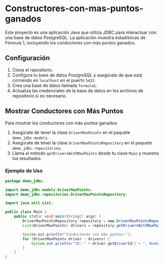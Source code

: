# Constructores-con-mas-puntos-ganados

Este proyecto es una aplicación Java que utiliza JDBC para interactuar con una base de datos PostgreSQL. La aplicación muestra estadísticas de Fórmula 1, incluyendo los conductores con más puntos ganados.

## Configuración

1. Clona el repositorio.
2. Configura tu base de datos PostgreSQL y asegúrate de que está corriendo en `localhost` en el puerto `5432`.
3. Crea una base de datos llamada `formula1`.
4. Actualiza las credenciales de la base de datos en los archivos de repositorio si es necesario.

## Mostrar Conductores con Más Puntos

Para mostrar los conductores con más puntos ganados:

1. Asegúrate de tener la clase `DriverMaxPoints` en el paquete `demo_jdbc.models`.
2. Asegúrate de tener la clase `DriverMaxPointsRepository` en el paquete `demo_jdbc.repositories`.
3. Llama al método `getDriversWithMaxPoints` desde tu clase `Main` y muestra los resultados.

### Ejemplo de Uso

```java
package demo_jdbc;

import demo_jdbc.models.DriverMaxPoints;
import demo_jdbc.repositories.DriverMaxPointsRepository;

import java.util.List;

public class Main {
    public static void main(String[] args) {
        DriverMaxPointsRepository repository = new DriverMaxPointsRepository();
        List<DriverMaxPoints> drivers = repository.getDriversWithMaxPoints();

        System.out.println("Conductores con más puntos:");
        for (DriverMaxPoints driver : drivers) {
            System.out.println("ID: " + driver.getDriverId() + ", Nombre: " + driver.getDriverName() + ", Puntos: " + driver.getTotalPoints());
        }
    }
}
